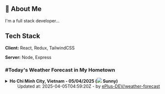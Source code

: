 ## 🚀 About Me
I'm a full stack developer...


## Tech Stack

**Client:** React, Redux, TailwindCSS

**Server:** Node, Express

### #Today's Weather Forecast in My Hometown



<details>
    <summary><b>Ho Chi Minh City, Vietnam - 05/04/2025 (<img src="https://cdn.weatherapi.com/weather/64x64/day/113.png" /> Sunny)</b>
    </summary>

    
<table>
    <tr>
        <th>Hour</th>
        <td>00:00</td><td>01:00</td><td>02:00</td><td>03:00</td><td>04:00</td><td>05:00</td><td>06:00</td><td>07:00</td><td>08:00</td><td>09:00</td><td>10:00</td><td>11:00</td><td>12:00</td><td>13:00</td><td>14:00</td><td>15:00</td><td>16:00</td><td>17:00</td><td>18:00</td><td>19:00</td><td>20:00</td><td>21:00</td><td>22:00</td><td>23:00</td>
    </tr>
    <tr>
        <th>Weather</th>
        <td><img src="https://cdn.weatherapi.com/weather/64x64/night/113.png"></img></td><td><img src="https://cdn.weatherapi.com/weather/64x64/night/113.png"></img></td><td><img src="https://cdn.weatherapi.com/weather/64x64/night/113.png"></img></td><td><img src="https://cdn.weatherapi.com/weather/64x64/night/113.png"></img></td><td><img src="https://cdn.weatherapi.com/weather/64x64/night/113.png"></img></td><td><img src="https://cdn.weatherapi.com/weather/64x64/night/113.png"></img></td><td><img src="https://cdn.weatherapi.com/weather/64x64/day/113.png"></img></td><td><img src="https://cdn.weatherapi.com/weather/64x64/day/113.png"></img></td><td><img src="https://cdn.weatherapi.com/weather/64x64/day/113.png"></img></td><td><img src="https://cdn.weatherapi.com/weather/64x64/day/113.png"></img></td><td><img src="https://cdn.weatherapi.com/weather/64x64/day/113.png"></img></td><td><img src="https://cdn.weatherapi.com/weather/64x64/day/113.png"></img></td><td><img src="https://cdn.weatherapi.com/weather/64x64/day/116.png"></img></td><td><img src="https://cdn.weatherapi.com/weather/64x64/day/116.png"></img></td><td><img src="https://cdn.weatherapi.com/weather/64x64/day/113.png"></img></td><td><img src="https://cdn.weatherapi.com/weather/64x64/day/113.png"></img></td><td><img src="https://cdn.weatherapi.com/weather/64x64/day/113.png"></img></td><td><img src="https://cdn.weatherapi.com/weather/64x64/day/113.png"></img></td><td><img src="https://cdn.weatherapi.com/weather/64x64/day/113.png"></img></td><td><img src="https://cdn.weatherapi.com/weather/64x64/night/113.png"></img></td><td><img src="https://cdn.weatherapi.com/weather/64x64/night/113.png"></img></td><td><img src="https://cdn.weatherapi.com/weather/64x64/night/113.png"></img></td><td><img src="https://cdn.weatherapi.com/weather/64x64/night/113.png"></img></td><td><img src="https://cdn.weatherapi.com/weather/64x64/night/116.png"></img></td>
    </tr>
    <tr>
        <th>Condition</th>
        <td width="200px">Clear </td><td width="200px">Clear </td><td width="200px">Clear </td><td width="200px">Clear </td><td width="200px">Clear </td><td width="200px">Clear </td><td width="200px">Sunny</td><td width="200px">Sunny</td><td width="200px">Sunny</td><td width="200px">Sunny</td><td width="200px">Sunny</td><td width="200px">Sunny</td><td width="200px">Partly Cloudy </td><td width="200px">Partly Cloudy </td><td width="200px">Sunny</td><td width="200px">Sunny</td><td width="200px">Sunny</td><td width="200px">Sunny</td><td width="200px">Sunny</td><td width="200px">Clear </td><td width="200px">Clear </td><td width="200px">Clear </td><td width="200px">Clear </td><td width="200px">Partly Cloudy </td>
    </tr>
    <tr>
        <th>Temperature</th>
        <td>26.4 °C</td><td>26.1 °C</td><td>25.9 °C</td><td>25.6 °C</td><td>25.3 °C</td><td>25.1 °C</td><td>24.9 °C</td><td>26.2 °C</td><td>28.2 °C</td><td>30.3 °C</td><td>32.5 °C</td><td>34.2 °C</td><td>36.1 °C</td><td>36.8 °C</td><td>36.8 °C</td><td>34.8 °C</td><td>33.2 °C</td><td>31.1 °C</td><td>29.1 °C</td><td>27.9 °C</td><td>27.3 °C</td><td>27.1 °C</td><td>26.8 °C</td><td>26.5 °C</td>
    </tr>
    <tr>
        <th>Wind</th>
        <td>16.2 kph</td><td>15.5 kph</td><td>14.8 kph</td><td>15.1 kph</td><td>13.7 kph</td><td>10.8 kph</td><td>8.6 kph</td><td>10.8 kph</td><td>11.9 kph</td><td>11.9 kph</td><td>10.1 kph</td><td>9 kph</td><td>7.9 kph</td><td>10.1 kph</td><td>19.4 kph</td><td>27.4 kph</td><td>27 kph</td><td>26.3 kph</td><td>23 kph</td><td>22 kph</td><td>20.2 kph</td><td>19.8 kph</td><td>19.1 kph</td><td>18.7 kph</td>
    </tr>
</table>

</details>

<div align="right">
    Updated at: 2025-04-05T04:59:20Z - by <a target="_blank"
        href="https://github.com/ePlus-DEV/weather-forecast">ePlus-DEV/weather-forecast</a>
</div>